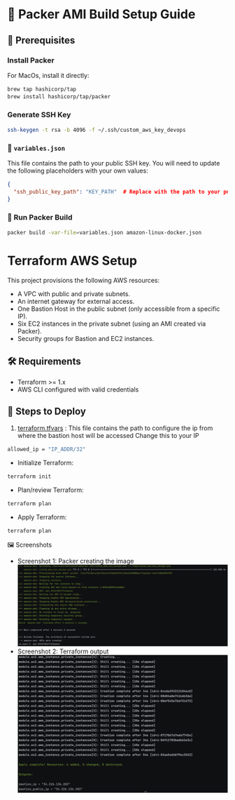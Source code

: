 # 🚀 Packer AMI Build Setup Guide

## 📄 Prerequisites

### Install Packer

For MacOs, install it directly:

```bash
brew tap hashicorp/tap
brew install hashicorp/tap/packer
```

### Generate SSH Key
```bash
ssh-keygen -t rsa -b 4096 -f ~/.ssh/custom_aws_key_devops
```

### 📝 `variables.json`

This file contains the path to your public SSH key. You will need to update the following placeholders with your own values:

```json
{
  "ssh_public_key_path": "KEY_PATH"  # Replace with the path to your public SSH key
}
```
### 🚀 Run Packer Build
```bash
packer build -var-file=variables.json amazon-linux-docker.json
```

# Terraform AWS Setup

This project provisions the following AWS resources:

- A VPC with public and private subnets.
- An internet gateway for external access.
- One Bastion Host in the public subnet (only accessible from a specific IP).
- Six EC2 instances in the private subnet (using an AMI created via Packer).
- Security groups for Bastion and EC2 instances.

## 🛠️ Requirements

- Terraform >= 1.x
- AWS CLI configured with valid credentials

## 📜 Steps to Deploy

1. [terraform.tfvars](terraform-aws-setup/terraform.tfvars) :
This file contains the path to configure the ip from where the bastion host will be accessed
Change this to your IP
```bash
allowed_ip = "IP_ADDR/32"
```

- Initialize Terraform:
```bash
terraform init
```

- Plan/review Terraform:
```bash
terraform plan
```

- Apply Terraform:
```bash
terraform plan
```

🖼️ Screenshots

- Screenshot 1: Packer creating the image
![ Packer creating the image](reference_docs/packer_out.png)
- Screenshot 2: Terraform output
![ Terraform outputterr](reference_docs/terraform_output.png)
